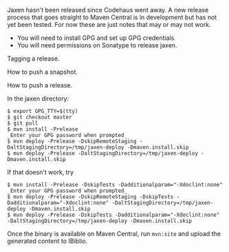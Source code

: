 Jaxen hasn't been released since Codehaus went away. A new release process that goes straight to Maven Central is in development but has not yet been tested. For now these are just notes that may or may not work.

* You will need to install GPG and set up GPG credentials
* You will need permissions on Sonatype to release jaxen.

Tagging a release. 

How to push a snapshot.


How to push a release.

In the jaxen directory:

```
$ export GPG_TTY=$(tty)
$ git checkout master
$ git pull
$ mvn install -Prelease 
_Enter your GPG password when prompted_
$ mvn deploy -Prelease -DskipRemoteStaging -DaltStagingDirectory=/tmp/jaxen-deploy -Dmaven.install.skip
$ mvn deploy -Prelease -DaltStagingDirectory=/tmp/jaxen-deploy -Dmaven.install.skip
```

If that doesn't work, try 

```
$ mvn install -Prelease -DskipTests -Dadditionalparam="-Xdoclint:none"
_Enter your GPG password when prompted_
$ mvn deploy -Prelease -DskipRemoteStaging -DskipTests -Dadditionalparam="-Xdoclint:none" -DaltStagingDirectory=/tmp/jaxen-deploy -Dmaven.install.skip
$ mvn deploy -Prelease -DskipTests -Dadditionalparam="-Xdoclint:none" -DaltStagingDirectory=/tmp/jaxen-deploy -Dmaven.install.skip
```

Once the binary is available on Maven Central, run `mvn:site` and upload the generated content to IBiblio. 